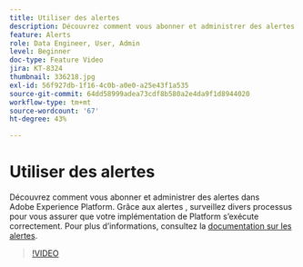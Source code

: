 ```yaml
---
title: Utiliser des alertes
description: Découvrez comment vous abonner et administrer des alertes dans Adobe Experience Platform. Grâce aux alertes , surveillez divers processus pour vous assurer que votre implémentation de Platform s’exécute correctement.
feature: Alerts
role: Data Engineer, User, Admin
level: Beginner
doc-type: Feature Video
jira: KT-8324
thumbnail: 336218.jpg
exl-id: 56f927db-1f16-4c0b-a0e0-a25e43f1a535
source-git-commit: 64dd58999adea73cdf8b580a2e4da9f1d8944020
workflow-type: tm+mt
source-wordcount: '67'
ht-degree: 43%

---
```


# Utiliser des alertes

Découvrez comment vous abonner et administrer des alertes dans Adobe Experience Platform. Grâce aux alertes , surveillez divers processus pour vous assurer que votre implémentation de Platform s’exécute correctement. Pour plus d’informations, consultez la [documentation sur les alertes](https://experienceleague.adobe.com/docs/experience-platform/observability/alerts/overview.html?lang=fr).

>[!VIDEO](https://video.tv.adobe.com/v/3423919?learn=on&enablevpops&captions=fre_fr)

